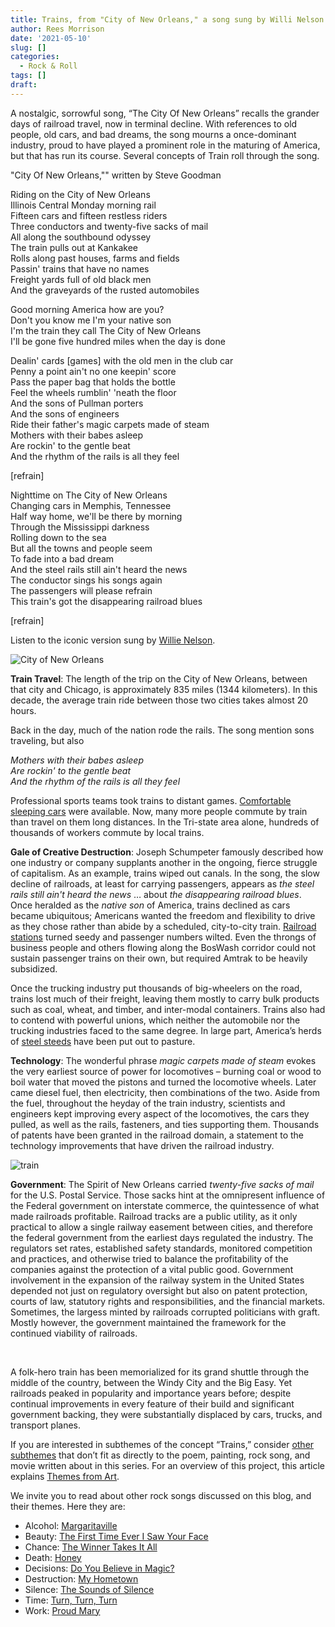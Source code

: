 ```yaml
---
title: Trains, from "City of New Orleans," a song sung by Willi Nelson
author: Rees Morrison
date: '2021-05-10'
slug: []
categories:
  - Rock & Roll
tags: []
draft: 
---
```


A nostalgic, sorrowful song, “The City Of New Orleans” recalls the grander days of railroad travel, now in terminal decline.  With references to old people, old cars, and bad dreams, the song mourns a once-dominant industry, proud to have played a prominent role in the maturing of America, but that has run its course.  Several concepts of Train roll through the song.

<!--more-->

"City Of New Orleans,"" written by Steve Goodman

Riding on the City of New Orleans  
Illinois Central Monday morning rail  
Fifteen cars and fifteen restless riders  
Three conductors and twenty-five sacks of mail  
All along the southbound odyssey  
The train pulls out at Kankakee  
Rolls along past houses, farms and fields  
Passin' trains that have no names  
Freight yards full of old black men  
And the graveyards of the rusted automobiles  

Good morning America how are you?  
Don't you know me I'm your native son  
I'm the train they call The City of New Orleans  
I'll be gone five hundred miles when the day is done  

Dealin' cards [games] with the old men in the club car  
Penny a point ain't no one keepin' score  
Pass the paper bag that holds the bottle  
Feel the wheels rumblin' 'neath the floor  
And the sons of Pullman porters  
And the sons of engineers      
Ride their father's magic carpets made of steam  
Mothers with their babes asleep  
Are rockin' to the gentle beat  
And the rhythm of the rails is all they feel  

[refrain]  

Nighttime on The City of New Orleans  
Changing cars in Memphis, Tennessee  
Half way home, we'll be there by morning  
Through the Mississippi darkness  
Rolling down to the sea  
But all the towns and people seem  
To fade into a bad dream  
And the steel rails still ain't heard the news  
The conductor sings his songs again  
The passengers will please refrain  
This train's got the disappearing railroad blues  

[refrain]  

Listen to the iconic version sung by [Willie Nelson](https://www.youtube.com/watch?v=6XyRdJr4LSc).

![City of New Orleans](/media/TrainsCity.jpg)
 
**Train Travel**:  The length of the trip on the City of New Orleans, between that city and Chicago, is approximately 835 miles (1344 kilometers).  In this decade, the average train ride between those two cities takes almost 20 hours.  

Back in the day, much of the nation rode the rails.  The song mention sons traveling, but also 

*Mothers with their babes asleep*    
*Are rockin' to the gentle beat*    
*And the rhythm of the rails is all they feel*  

Professional sports teams took trains to distant games.  [Comfortable sleeping cars](https://themesfromart.com/post/2021-05-10-trains-from-murder-on-the-orient-express-a-movie-directed-by-sidney-lumet/trainsorient/) were available. Now, many more people commute by train than travel on them long distances.  In the Tri-state area alone, hundreds of thousands of workers commute by local trains.

**Gale of Creative Destruction**:  Joseph Schumpeter famously described how one industry or company supplants another in the ongoing, fierce struggle of capitalism.  As an example, trains wiped out canals.  In the song, the slow decline of railroads, at least for carrying passengers, appears as *the steel rails still ain't heard the news* … about *the disappearing railroad blues*.   Once heralded as the *native son* of America, trains declined as cars became ubiquitous; Americans wanted the freedom and flexibility to drive as they chose rather than abide by a scheduled, city-to-city train.  [Railroad stations](https://themesfromart.com/post/2021-05-10-trainslazare/trainslazare/) turned seedy and passenger numbers wilted. Even the throngs of business people and others flowing along the BosWash corridor could not sustain passenger trains on their own, but required Amtrak to be heavily subsidized.  

Once the trucking industry put thousands of big-wheelers on the road, trains lost much of their freight, leaving them mostly to carry bulk products such as coal, wheat, and timber, and inter-modal containers.  Trains also had to contend with powerful unions, which neither the automobile nor the trucking industries faced to the same degree.   In large part, America’s herds of [steel steeds](https://themesfromart.com/post/2021-05-10-trains-from-the-railway-train-a-poem-by-emily-dickineson/trainsdickinson/) have been put out to pasture.

**Technology**:  The wonderful phrase *magic carpets made of steam* evokes the very earliest source of power for locomotives – burning coal or wood to boil water that moved the pistons and turned the locomotive wheels.  Later came diesel fuel, then electricity, then combinations of the two.  Aside from the fuel, throughout the heyday of the train industry, scientists and engineers kept improving every aspect of the locomotives, the cars they pulled, as well as the rails, fasteners, and ties supporting them.  Thousands of patents have been granted in the railroad domain, a statement to the technology improvements that have driven the railroad industry. 

![train](/media/TrainsLoco.jpg) 

**Government**:  The Spirit of New Orleans carried *twenty-five sacks of mail* for the U.S. Postal Service.  Those sacks hint at the omnipresent influence of the Federal government on interstate commerce, the quintessence of what made railroads profitable.  Railroad tracks are a public utility, as it only practical to allow a single railway easement between cities, and therefore the federal government from the earliest days regulated the industry.  The regulators set rates, established safety standards, monitored competition and practices, and otherwise tried to balance the profitability of the companies against the protection of a vital public good.  Government involvement in the expansion of the railway system in the United States depended not just on regulatory oversight but also on patent protection, courts of law, statutory rights and responsibilities, and the financial markets.  Sometimes, the largess minted by railroads corrupted politicians with graft.  Mostly however, the government maintained the framework for the continued viability of railroads.

&nbsp;

A folk-hero train has been memorialized for its grand shuttle through the middle of the country, between the Windy City and the Big Easy.  Yet railroads peaked in popularity and importance years before; despite continual improvements in every feature of their build and significant government backing, they were substantially displaced by cars, trucks, and transport planes.

If you are interested in subthemes of the concept “Trains,” consider [other subthemes](https://themesfromart.com/post/2021-05-10-trains-additional-subthemes/trainsaddl/) that don’t fit as directly to the poem, painting, rock song, and movie written about in this series.  For an overview of this project, this article explains [Themes from Art](http://bit.ly/3sRXopI).

We invite you to read about other rock songs discussed on this blog, and their themes.  Here they are: 

* Alcohol:	[Margaritaville](https://themesfromart.com/post/2021-02-01-alcohol-margaritaville-buffet/alcoholmargarita/)
* Beauty:	[The First Time Ever I Saw Your Face](https://themesfromart.com/post/2021-04-21-beautyflack/beautyflack/)
* Chance:	[The Winner Takes It All](https://themesfromart.com/post/2021-03-14-chancechurch/chancechurch/)
* Death:	[Honey](https://themesfromart.com/post/2021-05-03-death-from-honey-sung-by-bobby-goldsboro/deathhoney/)
* Decisions:	[Do You Believe in Magic?](https://themesfromart.com/post/2021-02-08-decisions-from-do-you-believe-in-magic-a-song-by-the-lovin-spoonful/decisionsmagicspoonful/)
* Destruction:	[My Hometown](https://themesfromart.com/post/2021-02-18-destruction-from-my-hometown-a-rock-ballad-by-bruce-springsteen/destructhometown/)
* Silence:	[The Sounds of Silence](https://themesfromart.com/post/2021-04-08-silencesounds/silencesounds/)
* Time:	[Turn, Turn, Turn](https://themesfromart.com/post/2021-03-08-time-from-turn-turn-turn-by-the-byrds/timeturnturn/)
* Work:	[Proud Mary](https://themesfromart.com/post/2021-02-26-workproud/workproud/)
